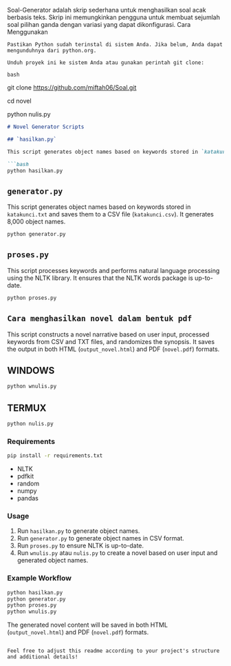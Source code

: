 Soal-Generator adalah skrip sederhana untuk menghasilkan soal acak berbasis teks. Skrip ini memungkinkan pengguna untuk membuat sejumlah soal pilihan ganda dengan variasi yang dapat dikonfigurasi.
Cara Menggunakan

    Pastikan Python sudah terinstal di sistem Anda. Jika belum, Anda dapat mengunduhnya dari python.org.

    Unduh proyek ini ke sistem Anda atau gunakan perintah git clone:

    bash
git clone https://github.com/miftah06/Soal.git

cd novel

python nulis.py

```markdown
# Novel Generator Scripts

## `hasilkan.py`

This script generates object names based on keywords stored in `katakunci.txt`. It generates 10,000 object names and saves them to `katakunci.txt`.

```bash
python hasilkan.py
```

## `generator.py`

This script generates object names based on keywords stored in `katakunci.txt` and saves them to a CSV file (`katakunci.csv`). It generates 8,000 object names.

```bash
python generator.py
```

## `proses.py`

This script processes keywords and performs natural language processing using the NLTK library. It ensures that the NLTK words package is up-to-date.

```bash
python proses.py
```

## `Cara menghasilkan novel dalam bentuk pdf`

This script constructs a novel narrative based on user input, processed keywords from CSV and TXT files, and randomizes the synopsis. It saves the output in both HTML (`output_novel.html`) and PDF (`novel.pdf`) formats.

## WINDOWS

```bash
python wnulis.py
```
## TERMUX


```bash
python nulis.py
```

### Requirements


```bash
pip install -r requirements.txt
```

- NLTK
- pdfkit
- random
- numpy
- pandas

### Usage

1. Run `hasilkan.py` to generate object names.
2. Run `generator.py` to generate object names in CSV format.
3. Run `proses.py` to ensure NLTK is up-to-date.
4. Run `wnulis.py` atau `nulis.py` to create a novel based on user input and generated object names.

### Example Workflow

```bash
python hasilkan.py
python generator.py
python proses.py
python wnulis.py
```

The generated novel content will be saved in both HTML (`output_novel.html`) and PDF (`novel.pdf`) formats.
```

Feel free to adjust this readme according to your project's structure and additional details!